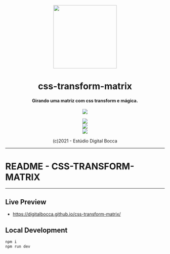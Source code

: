 <p align="center">
  <img src="https://estudiodigitalbocca.com.br/edb-logo.svg" width="200px">
  <h1 align="center">css-transform-matrix</h1>
  <h4 align="center">
    Girando uma matriz com css transform e mágica.
  </h4>
  <p align="center">
    <img src="https://badgen.net/badge/version/v0.13.2/orange">
  </p>
  <p align="center">
    <img src="https://forthebadge.com/images/badges/made-with-vue.svg">
    <br>
    <img src="https://forthebadge.com/images/badges/works-on-my-machine.svg">
    <br>
    <img src="https://forthebadge.com/images/badges/contains-tasty-spaghetti-code.svg">
  </p>
  <p align="center">(c)2021 - Estúdio Digital Bocca</p>
</p>

---

# README - CSS-TRANSFORM-MATRIX

---

## Live Preview

- https://digitalbocca.github.io/css-transform-matrix/

## Local Development

```bash
npm i
npm run dev
```
